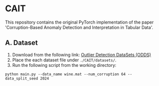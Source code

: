 # CAIT
This repository contains the original PyTorch implementation of the paper 'Corruption-Based Anomaly Detection and Interpretation in Tabular Data'.

## A. Dataset
1. Download from the following link: [Outlier Detection DataSets (ODDS)](https://odds.cs.stonybrook.edu/)
2. Place the each dataset file under `./CAIT/datasets/`.
3. Run the following script from the working directory:
```
python main.py --data_name wine.mat --num_corruption 64 --data_split_seed 2024 
```
